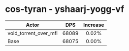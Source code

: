 # cos-tyran - yshaarj-yogg-vf
| Actor | DPS | Increase |
|---|:---:|:---:|
|void_torrent_over_mfi|68089|0.02%|
|Base|68075|0.00%|
